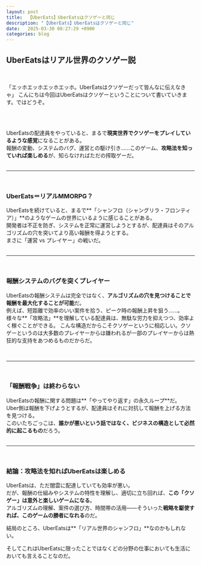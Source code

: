 ```yaml
---
layout: post
title:  【UberEats】UberEatsはクソゲーと同じ
description: "【UberEats】UberEatsはクソゲーと同じ"
date:   2025-03-30 08:27:29 +0900
categories: blog
---
```


## UberEatsはリアル世界のクソゲー説

<br>

「エッホエッホエッホエッホ。UberEatsはクソゲーだって皆んなに伝えなきゃ」
こんにちは今回はUberEatsはクソゲーということについて書いていきます。ではどうぞ。


<br><br>

UberEatsの配達員をやっていると、まるで**現実世界でクソゲーをプレイしているような感覚**になることがある。  
報酬の変動、システムのバグ、運営との駆け引き……このゲーム、**攻略法を知っていれば楽しめる**が、知らなければただの搾取ゲーだ。  
<br>

---

<br>

### UberEats＝リアルMMORPG？

UberEatsを続けていると、まるで**「シャンフロ（シャングリラ・フロンティア）」**のようなゲームの世界にいるように感じることがある。  
開発者は不正を防ぎ、システムを正常に運営しようとするが、配達員はそのアルゴリズムの穴を突いてより高い報酬を得ようとする。  
まさに「運営 vs プレイヤー」の戦いだ。  
<br>

---

<br>

### 報酬システムのバグを突くプレイヤー

UberEatsの報酬システムは完全ではなく、**アルゴリズムの穴を見つけることで報酬を最大化することが可能**だ。  
例えば、短距離で効率のいい案件を拾う、ピーク時の報酬上昇を狙う……。  
様々な**「攻略法」**を理解している配達員は、無駄な労力を抑えつつ、効率よく稼ぐことができる。
こんな構造だからこそクソゲーというに相応しい。クソゲーというのは大多数のプレイヤーからは嫌われるが一部のプレイヤーからは熱狂的な支持をあつめるものだからだ。

<br>

---

<br>

### 「報酬戦争」は終わらない

UberEatsの報酬に関する問題は**「やってやり返す」の永久ループ**だ。  
Uber側は報酬を下げようとするが、配達員はそれに対抗して報酬を上げる方法を見つける。  
このいたちごっこは、**誰かが悪いという話ではなく、ビジネスの構造として必然的に起こるもの**だろう。  
<br>

---

<br>

### 結論：攻略法を知ればUberEatsは楽しめる

UberEatsは、ただ闇雲に配達していても効率が悪い。  
だが、報酬の仕組みやシステムの特性を理解し、適切に立ち回れば、**この「クソゲー」は意外と楽しいゲームになる**。  
アルゴリズムの理解、案件の選び方、時間帯の活用——そういった**戦略を駆使すれば、このゲームの勝者になれる**のだ。  

結局のところ、UberEatsは**「リアル世界のシャンフロ」**なのかもしれない。

そしてこれはUberEatsに限ったことではなくどの分野の仕事においても生活においても言えることなのだ。

